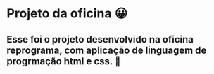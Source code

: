 # Projeto da oficina :grinning:
## Esse foi o projeto desenvolvido na oficina reprograma, com aplicação de linguagem de progrmação html e css. :purple_heart:
